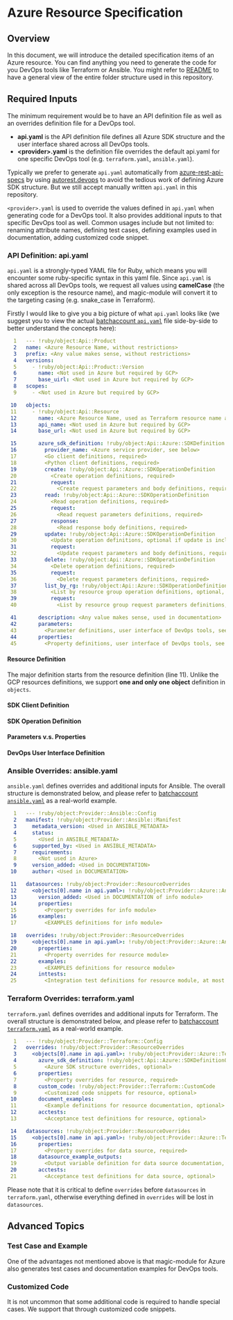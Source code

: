 # Azure Resource Specification

## Overview

In this document, we will introduce the detailed specification items of an Azure resource. You can find anything you need to generate the code for you DevOps tools like Terraform or Ansible. You might refer to [README](README.md) to have a general view of the entire folder structure used in this repository.

## Required Inputs

The minimum requirement would be to have an API definition file as well as an overrides definition file for a DevOps tool.

* **api.yaml** is the API definition file defines all Azure SDK structure and the user interface shared across all DevOps tools.
* **&lt;provider&gt;.yaml** is the definition file overrides the default api.yaml for one specific DevOps tool (e.g. `terraform.yaml`, `ansible.yaml`).

Typically we prefer to generate `api.yaml` automatically from [azure-rest-api-specs](https://github.com/Azure/azure-rest-api-specs) by using [autorest.devops](https://github.com/Azure/autorest.devops) to avoid the tedious work of defining Azure SDK structure. But we still accept manually written `api.yaml` in this repository.

`<provider>.yaml` is used to override the values defined in `api.yaml` when generating code for a DevOps tool. It also provides additional inputs to that specific DevOps tool as well. Common usages include but not limited to: renaming attribute names, defining test cases, defining examples used in documentation, adding customized code snippet.

### API Definition: api.yaml

`api.yaml` is a strongly-typed YAML file for Ruby, which means you will encounter some ruby-specific syntax in this yaml file. Since `api.yaml` is shared across all DevOps tools, we request all values using **camelCase** (the only exception is the resource name), and magic-module will convert it to the targeting casing (e.g. snake_case in Terraform).

Firstly I would like to give you a big picture of what `api.yaml` looks like (we suggest you to view the actual [batchaccount `api.yaml`](https://github.com/Azure/magic-module-specs/blob/master/batchaccount/api.yaml) file side-by-side to better understand the concepts here):

```yaml
  1   --- !ruby/object:Api::Product
  2   name: <Azure Resource Name, without restrictions>
  3   prefix: <Any value makes sense, without restrictions>
  4   versions:
  5     - !ruby/object:Api::Product::Version
  6       name: <Not used in Azure but required by GCP>
  7       base_uirl: <Not used in Azure but required by GCP>
  8   scopes:
  9     - <Not used in Azure but required by GCP>

 10   objects:
 11     - !ruby/object:Api::Resource
 12       name: <Azure Resource Name, used as Terraform resource name and Ansible module name>
 13       api_name: <Not used in Azure but required by GCP>
 14       base_url: <Not used in Azure but required by GCP>

 15       azure_sdk_definition: !ruby/object:Api::Azure::SDKDefinition
 16         provider_name: <Azure service provider, see below>
 17         <Go client definitions, required>
 18         <Python client definitions, required>
 19         create: !ruby/object:Api::Azure::SDKOperationDefinition
 20           <Create operation definitions, required>
 21           request:
 22             <Create request parameters and body definitions, required>
 23         read: !ruby/object:Api::Azure::SDKOperationDefinition
 24           <Read operation definitions, required>
 25           request:
 26             <Read request parameters definitions, required>
 27           response:
 28             <Read response body definitions, required>
 29         update: !ruby/object:Api::Azure::SDKOperationDefinition
 30           <Update operation definitions, optional if update is included in create>
 31           request:
 32             <Update request parameters and body definitions, required>
 33         delete: !ruby/object:Api::Azure::SDKOperationDefinition
 34           <Delete operation definitions, required>
 35           request:
 36             <Delete request parameters definitions, required>
 37         list_by_rg: !ruby/object:Api::Azure::SDKOperationDefinition
 38           <List by resource group operation definitions, optional, only used in Ansible info module>
 39           request:
 40             <List by resource group request parameters definitions, required>

 41       description: <Any value makes sense, used in documentation>
 42       parameters:
 43         <Parameter definitions, user interface of DevOps tools, see below>
 44       properties:
 45         <Property definitions, user interface of DevOps tools, see below>
```

#### Resource Definition

The major definition starts from the resource definition (line 11). Unlike the GCP resources definitions, we support **one and only one object** definition in `objects`.

#### SDK Client Definition

#### SDK Operation Definition

#### Parameters v.s. Properties

#### DevOps User Interface Definition

### Ansible Overrides: ansible.yaml

`ansible.yaml` defines overrides and additional inputs for Ansible. The overall structure is demonstrated below, and please refer to [batchaccount `ansible.yaml`](https://github.com/Azure/magic-module-specs/blob/master/batchaccount/ansible.yaml) as a real-world example.

```yaml
  1   --- !ruby/object:Provider::Ansible::Config
  2   manifest: !ruby/object:Provider::Ansible::Manifest
  3     metadata_version: <Used in ANSIBLE_METADATA>
  4     status:
  5       <Used in ANSIBLE_METADATA>
  6     supported_by: <Used in ANSIBLE_METADATA>
  7     requirements:
  8       <Not used in Azure>
  9     version_added: <Used in DOCUMENTATION>
 10     author: <Used in DOCUMENTATION>

 11   datasources: !ruby/object:Provider::ResourceOverrides
 12     <objects[0].name in api.yaml>: !ruby/object:Provider::Azure::Ansible::ResourceOverride
 13       version_added: <Used in DOCUMENTATION of info module>
 14       properties:
 15         <Property overrides for info module>
 16       examples:
 17         <EXAMPLES definitions for info module>

 18   overrides: !ruby/object:Provider::ResourceOverrides
 19     <objects[0].name in api.yaml>: !ruby/object:Provider::Azure::Ansible::ResourceOverride
 20       properties:
 21         <Property overrides for resource module>
 22       examples:
 23         <EXAMPLES definitions for resource module>
 24       inttests:
 25         <Integration test definitions for resource module, at most one for now>
```

### Terraform Overrides: terraform.yaml

`terraform.yaml` defines overrides and additional inputs for Terraform. The overall structure is demonstrated below, and please refer to [batchaccount `terraform.yaml`](https://github.com/Azure/magic-module-specs/blob/master/batchaccount/terraform.yaml) as a real-world example.

```yaml
  1   --- !ruby/object:Provider::Terraform::Config
  2   overrides: !ruby/object:Provider::ResourceOverrides
  3     <objects[0].name in api.yaml>: !ruby/object:Provider::Azure::Terraform::ResourceOverride
  4       azure_sdk_definition: !ruby/object:Api::Azure::SDKDefinitionOverride
  5         <Azure SDK structure overrides, optional>
  6       properties:
  7         <Property overrides for resource, required>
  8       custom_code: !ruby/object:Provider::Terraform::CustomCode
  9         <Customized code snippets for resource, optional>
 10       document_examples:
 11         <Example definitions for resource documentation, optional>
 12       acctests:
 13         <Acceptance test definitions for resource, optional>

 14   datasources: !ruby/object:Provider::ResourceOverrides
 15     <objects[0].name in api.yaml>: !ruby/object:Provider::Azure::Terraform::ResourceOverride
 16       properties:
 17         <Property overrides for data source, required>
 18       datasource_example_outputs:
 19         <Output variable definition for data source documentation, optional>
 20       acctests:
 21         <Acceptance test definitions for data source, optional>
```

Please note that it is critical to define `overrides` before `datasources` in `terraform.yaml`, otherwise everything defined in `overrides` will be lost in `datasources`.

## Advanced Topics

### Test Case and Example

One of the advantages not mentioned above is that magic-module for Azure also generates test cases and documentation examples for DevOps tools.

### Customized Code

It is not uncommon that some additional code is required to handle special cases. We support that through customized code snippets.
